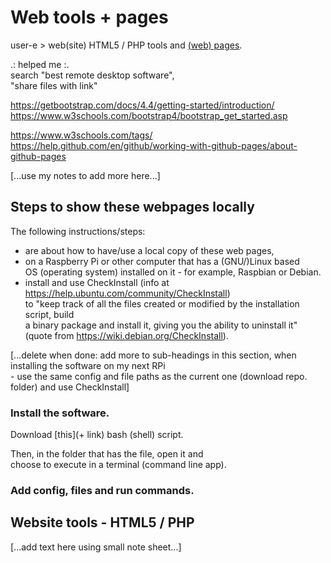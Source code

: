 # Web tools + pages
user-e > web(site) HTML5 / PHP tools and [(web) pages](https://user-e.github.io/web/docs/).

.: helped me :.  
search "best remote desktop software",  
 "share files with link"

https://getbootstrap.com/docs/4.4/getting-started/introduction/
https://www.w3schools.com/bootstrap4/bootstrap_get_started.asp

https://www.w3schools.com/tags/  
https://help.github.com/en/github/working-with-github-pages/about-github-pages

\[...use my notes to add more here...]

## Steps to show these webpages locally

The following instructions/steps:
 - are about how to have/use a local copy of these web pages,
 - on a Raspberry Pi or other computer that has a (GNU/)Linux based  
 OS (operating system) installed on it - for example, Raspbian or Debian.
 - install and use CheckInstall (info at <https://help.ubuntu.com/community/CheckInstall>)  
 to "keep track of all the files created or modified by the installation script, build  
 a binary package and install it, giving you the ability to uninstall it"  
 (quote from <https://wiki.debian.org/CheckInstall>).

\[...delete when done: add more to sub-headings in this section, when installing the software on my next RPi  
 \- use the same config and file paths as the current one (download repo. folder) and use CheckInstall]

### Install the software.

Download [this]\(+ link) bash (shell) script.

Then, in the folder that has the file, open it and  
choose to execute in a terminal (command line app).

### Add config, files and run commands. 

## Website tools - HTML5 / PHP
\[...add text here using small note sheet...]
